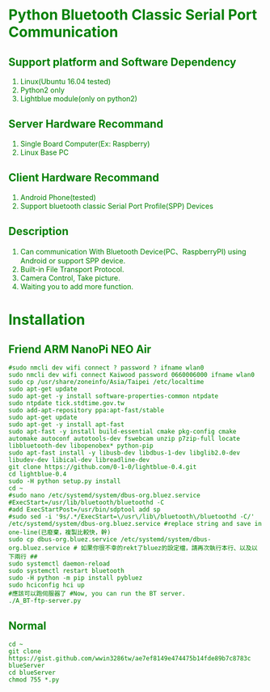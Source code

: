 # <font color="Green">Python Bluetooth Classic Serial Port Communication<font>
## Support platform and Software Dependency
1. Linux(Ubuntu 16.04 tested)
2. Python2 only
3. Lightblue module(only on python2)
## Server Hardware Recommand
1. Single Board Computer(Ex: Raspberry)
2. Linux Base PC
## Client Hardware Recommand
1. Android Phone(tested)
2. Support bluetooth classic Serial Port Profile(SPP) Devices
## Description
1. Can communication With Bluetooth Device(PC、RaspberryPI) using Android or support SPP device.
2. Built-in File Transport Protocol.
3. Camera Control, Take picture.
4. Waiting you to add more function.
# Installation
## Friend ARM NanoPi NEO Air
```bash=
#sudo nmcli dev wifi connect ? password ? ifname wlan0
sudo nmcli dev wifi connect Kaiwood password 0660006000 ifname wlan0
sudo cp /usr/share/zoneinfo/Asia/Taipei /etc/localtime
sudo apt-get update
sudo apt-get -y install software-properties-common ntpdate
sudo ntpdate tick.stdtime.gov.tw
sudo add-apt-repository ppa:apt-fast/stable
sudo apt-get update
sudo apt-get -y install apt-fast
sudo apt-fast -y install build-essential cmake pkg-config cmake automake autoconf autotools-dev fswebcam unzip p7zip-full locate libbluetooth-dev libopenobex* python-pip
sudo apt-fast install -y libusb-dev libdbus-1-dev libglib2.0-dev libudev-dev libical-dev libreadline-dev
git clone https://github.com/0-1-0/lightblue-0.4.git
cd lightblue-0.4
sudo -H python setup.py install
cd ~
#sudo nano /etc/systemd/system/dbus-org.bluez.service
#ExecStart=/usr/lib/bluetooth/bluetoothd -C
#add ExecStartPost=/usr/bin/sdptool add sp
#sudo sed -i '9s/.*/ExecStart=\/usr\/lib\/bluetooth\/bluetoothd -C/' /etc/systemd/system/dbus-org.bluez.service #replace string and save in one-line(已廢棄，複製比較快，幹)
sudo cp dbus-org.bluez.service /etc/systemd/system/dbus-org.bluez.service # 如果你很不幸的rekt了bluez的設定檔，請再次執行本行、以及以下兩行 ##
sudo systemctl daemon-reload
sudo systemctl restart bluetooth
sudo -H python -m pip install pybluez
sudo hciconfig hci up
#應該可以跑伺服器了 #Now, you can run the BT server.
./A_BT-ftp-server.py
```
## Normal
```bash=
cd ~
git clone https://gist.github.com/wwin3286tw/ae7ef8149e474475b14fde89b7c8783c blueServer
cd blueServer
chmod 755 *.py

```
